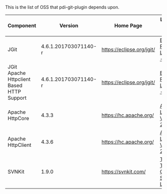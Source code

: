 This is the list of OSS that pdi-git-plugin depends upon.

| Component | Version | Home Page | License In Effect |
|-----------|---------|-----------|-------------------|
| JGit      | 4.6.1.201703071140-r | https://eclipse.org/jgit/ | [Eclipse Public License - v 1.0](https://www.eclipse.org/legal/epl-v10.html) |
| JGit Apache Httpclient Based HTTP Support      | 4.6.1.201703071140-r | https://eclipse.org/jgit/ | [Eclipse Public License - v 1.0](https://www.eclipse.org/legal/epl-v10.html) |
| Apache HttpCore                   | 4.3.3 | https://hc.apache.org/  | [Apache License, Version 2.0](https://www.apache.org/licenses/LICENSE-2.0) |
| Apache HttpClient                   | 4.3.6 | https://hc.apache.org/  | [Apache License, Version 2.0](https://www.apache.org/licenses/LICENSE-2.0) |
| SVNKit | 1.9.0 | https://svnkit.com/ | [The TMate Open Source License](https://svnkit.com/license.html) |
